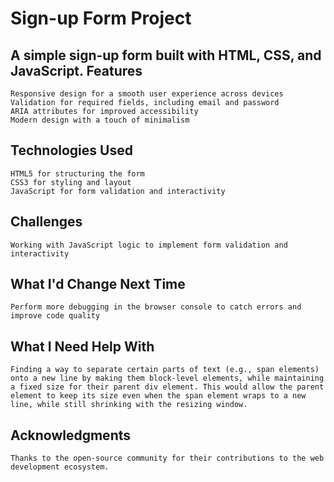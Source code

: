 Sign-up Form Project
=========================
A simple sign-up form built with HTML, CSS, and JavaScript.
Features
------------

    Responsive design for a smooth user experience across devices
    Validation for required fields, including email and password
    ARIA attributes for improved accessibility
    Modern design with a touch of minimalism

Technologies Used
----------------------

    HTML5 for structuring the form
    CSS3 for styling and layout
    JavaScript for form validation and interactivity

Challenges
-------------

    Working with JavaScript logic to implement form validation and interactivity

What I'd Change Next Time
-------------------------------

    Perform more debugging in the browser console to catch errors and improve code quality

What I Need Help With
---------------------------

    Finding a way to separate certain parts of text (e.g., span elements) onto a new line by making them block-level elements, while maintaining a fixed size for their parent div element. This would allow the parent element to keep its size even when the span element wraps to a new line, while still shrinking with the resizing window.

Acknowledgments
------------------

    Thanks to the open-source community for their contributions to the web development ecosystem.
